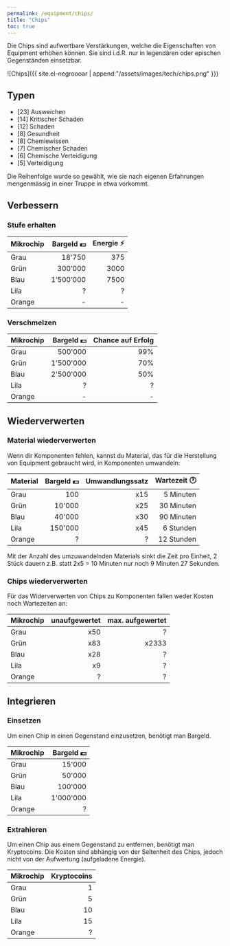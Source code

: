 ```yaml
---
permalink: /equipment/chips/
title: "Chips"
toc: true
---
```


Die Chips sind aufwertbare Verstärkungen, welche die Eigenschaften von Equipment erhöhen können. Sie sind i.d.R. nur in legendären oder epischen Gegenständen einsetzbar.

![Chips]({{ site.el-negroooar | append:"/assets/images/tech/chips.png" }})  


## Typen

- [23] Ausweichen
- [14] Kritischer Schaden
- [12] Schaden
-  [8] Gesundheit
-  [8] Chemiewissen
-  [7] Chemischer Schaden
-  [6] Chemische Verteidigung
-  [5] Verteidigung 

Die Reihenfolge wurde so gewählt, wie sie nach eigenen Erfahrungen mengenmässig in einer Truppe in etwa vorkommt.

## Verbessern

### Stufe erhalten

| Mikrochip | Bargeld :dollar: | Energie :zap: |
|:----------| ----------------:| -------------:|
| Grau      |          18'750  |           375 |
| Grün      |         300’000  |          3000 |
| Blau      |       1’500’000  |          7500 |
| Lila      |           	?  |             ? |
| Orange    |           	-  |             - |


### Verschmelzen

| Mikrochip | Bargeld :dollar: | Chance auf Erfolg |
|:----------| ----------------:| -----------------:|
| Grau      |       500'000    |               99% |
| Grün      |     1'500'000    |               70% |
| Blau      |     2'500'000    |               50% |
| Lila      |             ?    |                 ? |
| Orange    |             -    |                 - |


## Wiederverwerten

### Material wiederverwerten

Wenn dir Komponenten fehlen, kannst du Material, das für die Herstellung von Equipment gebraucht wird, in Komponenten umwandeln:

| Material | Bargeld :dollar: | Umwandlungssatz | Wartezeit :clock1: |
|:-------- | ----------------:| ---------------:| ------------------:|
| Grau     |            100   |             x15 |          5 Minuten |
| Grün     |         10'000   |             x25 |         30 Minuten |
| Blau     |         40'000   |             x30 |         90 Minuten |
| Lila     |        150'000   |             x45 |          6 Stunden |
| Orange   |              ?   |               ? |         12 Stunden |

Mit der Anzahl des umzuwandelnden Materials sinkt die Zeit pro Einheit, 2 Stück dauern z.B. statt 2x5 = 10 Minuten nur noch 9 Minuten 27 Sekunden.

### Chips wiederverwerten

Für das Widerverwerten von Chips zu Komponenten fallen weder Kosten noch Wartezeiten an:

| Mikrochip | unaufgewertet  | max. aufgewertet |
|:--------- |---------------:|-----------------:|
| Grau      |            x50 |                ? |
| Grün      |            x83 |            x2333 |
| Blau      |            x28 |                ? |
| Lila      |             x9 |                ? |
| Orange    |              ? |                ? |



## Integrieren

### Einsetzen

Um einen Chip in einen Gegenstand einzusetzen, benötigt man Bargeld.

| Mikrochip | Bargeld :dollar: |
|:----------| ---------------:|
| Grau      |          15'000 |
| Grün      |          50'000 |
| Blau      |         100'000 |
| Lila      |       1'000'000 |
| Orange    |               ? |

### Extrahieren

Um einen Chip aus einem Gegenstand zu entfernen, benötigt man Kryptocoins. Die Kosten sind abhängig von der Seltenheit des Chips, jedoch nicht von der Aufwertung (aufgeladene Energie).

| Mikrochip | Kryptocoins |
|:--------- | -----------:|
| Grau      |           1 |
| Grün      |           5 |
| Blau      |          10 |
| Lila      |          15 |
| Orange    |           ? |
